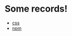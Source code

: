 # Some records!

- [css](https://github.com/Heybug/doc/wiki/CSS)
- [npm](https://github.com/Heybug/doc/wiki/npm)

